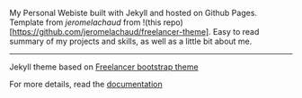 My Personal Webiste built with Jekyll and hosted on Github Pages. Template from *jeromelachaud* from !(this repo)[https://github.com/jeromelachaud/freelancer-theme]. Easy to read summary of my projects and skills, as well as a little bit about me.


---------

Jekyll theme based on [Freelancer bootstrap theme ](http://startbootstrap.com/template-overviews/freelancer/)

For more details, read the [documentation](http://jekyllrb.com/)
